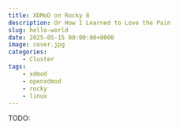 ```yaml
---
title: XDMoD on Rocky 8
description: Or How I Learned to Love the Pain
slug: hello-world
date: 2025-05-15 00:00:00+0000
image: cover.jpg
categories:
    - Cluster
tags:
    - xdmod
    - openxdmod
    - rocky
    - linux
---
```


TODO:
